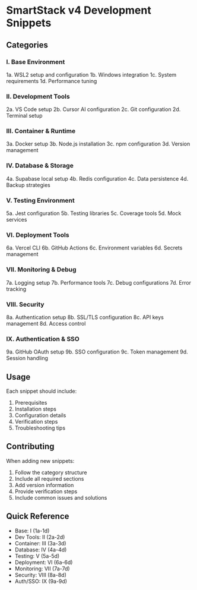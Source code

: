 # SmartStack v4 Development Snippets

## Categories

### I. Base Environment
1a. WSL2 setup and configuration
1b. Windows integration
1c. System requirements
1d. Performance tuning

### II. Development Tools
2a. VS Code setup
2b. Cursor AI configuration
2c. Git configuration
2d. Terminal setup

### III. Container & Runtime
3a. Docker setup
3b. Node.js installation
3c. npm configuration
3d. Version management

### IV. Database & Storage
4a. Supabase local setup
4b. Redis configuration
4c. Data persistence
4d. Backup strategies

### V. Testing Environment
5a. Jest configuration
5b. Testing libraries
5c. Coverage tools
5d. Mock services

### VI. Deployment Tools
6a. Vercel CLI
6b. GitHub Actions
6c. Environment variables
6d. Secrets management

### VII. Monitoring & Debug
7a. Logging setup
7b. Performance tools
7c. Debug configurations
7d. Error tracking

### VIII. Security
8a. Authentication setup
8b. SSL/TLS configuration
8c. API keys management
8d. Access control

### IX. Authentication & SSO
9a. GitHub OAuth setup
9b. SSO configuration
9c. Token management
9d. Session handling

## Usage

Each snippet should include:
1. Prerequisites
2. Installation steps
3. Configuration details
4. Verification steps
5. Troubleshooting tips

## Contributing

When adding new snippets:
1. Follow the category structure
2. Include all required sections
3. Add version information
4. Provide verification steps
5. Include common issues and solutions

## Quick Reference
- Base: I (1a-1d)
- Dev Tools: II (2a-2d)
- Container: III (3a-3d)
- Database: IV (4a-4d)
- Testing: V (5a-5d)
- Deployment: VI (6a-6d)
- Monitoring: VII (7a-7d)
- Security: VIII (8a-8d)
- Auth/SSO: IX (9a-9d) 